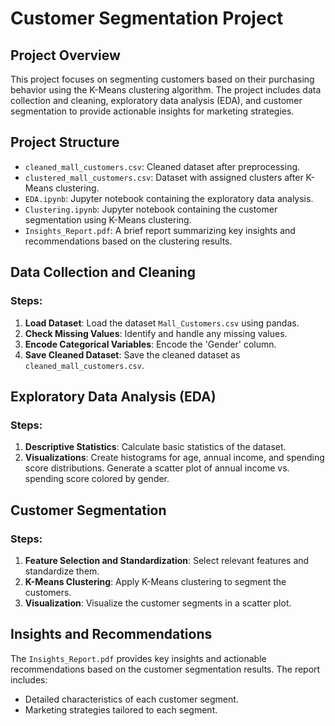 # Customer Segmentation Project

## Project Overview

This project focuses on segmenting customers based on their purchasing behavior using the K-Means clustering algorithm. The project includes data collection and cleaning, exploratory data analysis (EDA), and customer segmentation to provide actionable insights for marketing strategies.

## Project Structure

- `cleaned_mall_customers.csv`: Cleaned dataset after preprocessing.
- `clustered_mall_customers.csv`: Dataset with assigned clusters after K-Means clustering.
- `EDA.ipynb`: Jupyter notebook containing the exploratory data analysis.
- `Clustering.ipynb`: Jupyter notebook containing the customer segmentation using K-Means clustering.
- `Insights_Report.pdf`: A brief report summarizing key insights and recommendations based on the clustering results.

## Data Collection and Cleaning

### Steps:
1. **Load Dataset**: Load the dataset `Mall_Customers.csv` using pandas.
2. **Check Missing Values**: Identify and handle any missing values.
3. **Encode Categorical Variables**: Encode the 'Gender' column.
4. **Save Cleaned Dataset**: Save the cleaned dataset as `cleaned_mall_customers.csv`.

## Exploratory Data Analysis (EDA)

### Steps:
1. **Descriptive Statistics**: Calculate basic statistics of the dataset.
2. **Visualizations**: Create histograms for age, annual income, and spending score distributions. Generate a scatter plot of annual income vs. spending score colored by gender.


## Customer Segmentation

### Steps:
1. **Feature Selection and Standardization**: Select relevant features and standardize them.
2. **K-Means Clustering**: Apply K-Means clustering to segment the customers.
3. **Visualization**: Visualize the customer segments in a scatter plot.

## Insights and Recommendations

The `Insights_Report.pdf` provides key insights and actionable recommendations based on the customer segmentation results. The report includes:
- Detailed characteristics of each customer segment.
- Marketing strategies tailored to each segment.
